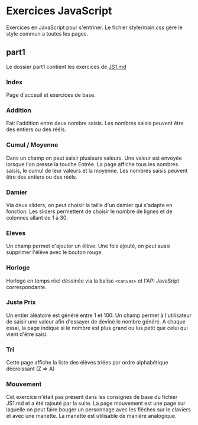 # Exercices JavaScript

Exercices en JavaScript pour s'entriner.
Le fichier style/main.css gère le style commun a toutes les pages.

## part1
Le dossier part1 contient les exercices de [JS1.md](https://framagit.org/popschool-lens/cours-philippe/-/blob/master/LENS9/JS1.md)

### Index
Page d'acceuil et exercices de base.

### Addition
Fait l'addition entre deux nombre saisis.
Les nombres saisis peuvent être des entiers ou des rééls.

### Cumul / Moyenne
Dans un champ on peut saisir plusieurs valeurs. Une valeur est envoyée lorsque l'on presse la touche Entrée.
La page affiche tous les nombres saisis, le cumul de leur valeurs et la moyenne.
Les nombres saisis peuvent être des entiers ou des rééls.

### Damier
Via deux sliders, on peut choisir la taille d'un damier qui s'adapte en fonction.
Les sliders permettent de choisir le nombre de lignes et de colonnes allant de 1 à 30.

### Eleves
Un champ permet d'ajouter un élève.
Une fois ajouté, on peut aussi supprimer l'élève avec le bouton rouge.

### Horloge
Horloge en temps réel déssinée via la balise `<canvas>` et l'API JavaSript correspondante.

### Juste Prix
Un entier aléatoire est généré entre 1 et 100.
Un champ permet à l'utilisateur de saisir une valeur afin d'essayer de deviné le nombre généré.
A chaque essai, la page indique si le nombre est plus grand ou lus petit que celui qui vient d'être saisi.

### Tri
Cette page affiche la liste des élèves triées par ordre alphabétique décroissant (Z => A)

### Mouvement
Cet exercice n'était pas présent dans les consignes de base du fichier JS1.md et a été rajouté par la suite.
La page mouvement est une page sur laquelle on peut faire bouger un personnage avec les flèches sur le claviers et avec une manette.
La manette est utilisable de manière analogique.